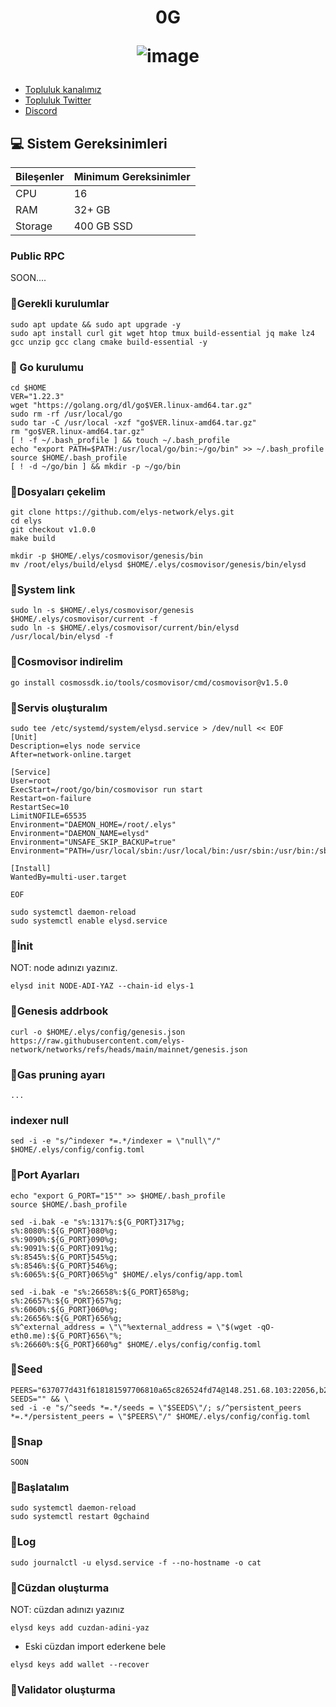 <h1 align="center"> 0G

![image](https://github.com/Core-Node-Team/Testnet-TR/assets/91562185/9d9b2b64-736b-4921-aa50-ae87f6d8d34b)


</h1>


 * [Topluluk kanalımız](https://t.me/corenodechat)<br>
 * [Topluluk Twitter](https://twitter.com/corenodeHQ)<br>
 * [Discord](https://discord.com/invite/0glabs)<br>



## 💻 Sistem Gereksinimleri
| Bileşenler | Minimum Gereksinimler | 
| ------------ | ------------ |
| CPU |	16|
| RAM	| 32+ GB |
| Storage	| 400 GB SSD |

### Public RPC

SOON....

### 🚧Gerekli kurulumlar
```
sudo apt update && sudo apt upgrade -y
sudo apt install curl git wget htop tmux build-essential jq make lz4 gcc unzip gcc clang cmake build-essential -y
```

### 🚧 Go kurulumu
```
cd $HOME
VER="1.22.3"
wget "https://golang.org/dl/go$VER.linux-amd64.tar.gz"
sudo rm -rf /usr/local/go
sudo tar -C /usr/local -xzf "go$VER.linux-amd64.tar.gz"
rm "go$VER.linux-amd64.tar.gz"
[ ! -f ~/.bash_profile ] && touch ~/.bash_profile
echo "export PATH=$PATH:/usr/local/go/bin:~/go/bin" >> ~/.bash_profile
source $HOME/.bash_profile
[ ! -d ~/go/bin ] && mkdir -p ~/go/bin
```

### 🚧Dosyaları çekelim
```
git clone https://github.com/elys-network/elys.git
cd elys
git checkout v1.0.0
make build
```
```
mkdir -p $HOME/.elys/cosmovisor/genesis/bin
mv /root/elys/build/elysd $HOME/.elys/cosmovisor/genesis/bin/elysd
```
### 🚧System link
```
sudo ln -s $HOME/.elys/cosmovisor/genesis $HOME/.elys/cosmovisor/current -f
sudo ln -s $HOME/.elys/cosmovisor/current/bin/elysd /usr/local/bin/elysd -f
```
### 🚧Cosmovisor indirelim
```
go install cosmossdk.io/tools/cosmovisor/cmd/cosmovisor@v1.5.0
```
### 🚧Servis oluşturalım
```
sudo tee /etc/systemd/system/elysd.service > /dev/null << EOF
[Unit]
Description=elys node service
After=network-online.target

[Service]
User=root
ExecStart=/root/go/bin/cosmovisor run start
Restart=on-failure
RestartSec=10
LimitNOFILE=65535
Environment="DAEMON_HOME=/root/.elys"
Environment="DAEMON_NAME=elysd"
Environment="UNSAFE_SKIP_BACKUP=true"
Environment="PATH=/usr/local/sbin:/usr/local/bin:/usr/sbin:/usr/bin:/sbin:/bin:/usr/games:/usr/local/games:/snap/bin:/root/.elys/cosmovisor/current/bin"

[Install]
WantedBy=multi-user.target

EOF
```
```
sudo systemctl daemon-reload
sudo systemctl enable elysd.service
```
### 🚧İnit
NOT: node adınızı yazınız.
```
elysd init NODE-ADI-YAZ --chain-id elys-1
```
### 🚧Genesis addrbook
```
curl -o $HOME/.elys/config/genesis.json https://raw.githubusercontent.com/elys-network/networks/refs/heads/main/mainnet/genesis.json
```

### 🚧Gas pruning ayarı
```
...
```
### indexer null
```
sed -i -e "s/^indexer *=.*/indexer = \"null\"/" $HOME/.elys/config/config.toml
```
### 🚧Port Ayarları
```
echo "export G_PORT="15"" >> $HOME/.bash_profile
source $HOME/.bash_profile
```
```
sed -i.bak -e "s%:1317%:${G_PORT}317%g;
s%:8080%:${G_PORT}080%g;
s%:9090%:${G_PORT}090%g;
s%:9091%:${G_PORT}091%g;
s%:8545%:${G_PORT}545%g;
s%:8546%:${G_PORT}546%g;
s%:6065%:${G_PORT}065%g" $HOME/.elys/config/app.toml
```
```
sed -i.bak -e "s%:26658%:${G_PORT}658%g;
s%:26657%:${G_PORT}657%g;
s%:6060%:${G_PORT}060%g;
s%:26656%:${G_PORT}656%g;
s%^external_address = \"\"%external_address = \"$(wget -qO- eth0.me):${G_PORT}656\"%;
s%:26660%:${G_PORT}660%g" $HOME/.elys/config/config.toml
```
### 🚧Seed
```
PEERS="637077d431f618181597706810a65c826524fd74@148.251.68.103:22056,b279780f951eaf05d285a19e080f72fbb85eec11@88.218.224.57:26656"
SEEDS="" && \
sed -i -e "s/^seeds *=.*/seeds = \"$SEEDS\"/; s/^persistent_peers *=.*/persistent_peers = \"$PEERS\"/" $HOME/.elys/config/config.toml
```
### 🚧Snap
```
SOON
```
### 🚧Başlatalım   
```
sudo systemctl daemon-reload
sudo systemctl restart 0gchaind
```
### 🚧Log
```
sudo journalctl -u elysd.service -f --no-hostname -o cat
```
### 🚧Cüzdan oluşturma
NOT: cüzdan adınızı yazınız
```
elysd keys add cuzdan-adini-yaz
```
- Eski cüzdan import ederkene bele
```
elysd keys add wallet --recover
```

### 🚧Validator oluşturma






